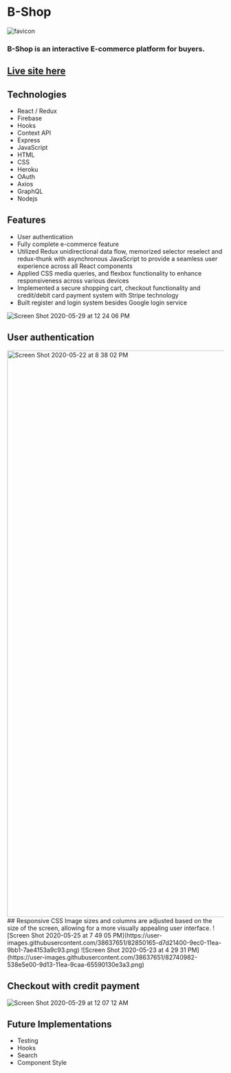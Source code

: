 
# B-Shop

![favicon](https://user-images.githubusercontent.com/38637651/83689605-f2894480-a5b4-11ea-82f5-bfd2ab2d0265.jpg)

### B-Shop is an interactive E-commerce platform for buyers. 

## [Live site here](https://bshops.herokuapp.com/)


## Technologies
* React / Redux
* Firebase
* Hooks
* Context API
* Express
* JavaScript
* HTML
* CSS
* Heroku
* OAuth
* Axios
* GraphQL
* Nodejs

## Features
* User authentication 
* Fully complete e-commerce feature
* Utilized Redux unidirectional data flow, memorized selector reselect and redux-thunk with asynchronous
JavaScript to provide a seamless user experience across all React components
* Applied CSS media queries, and flexbox functionality to enhance responsiveness across various devices
* Implemented a secure shopping cart, checkout functionality and credit/debit card payment system with
Stripe technology
* Built register and login system besides Google login service

![Screen Shot 2020-05-29 at 12 24 06 PM](https://user-images.githubusercontent.com/38637651/83287595-8f0fa900-a1a7-11ea-97bb-bcbc27630e5f.png)


## User authentication  
<img width="1319" alt="Screen Shot 2020-05-22 at 8 38 02 PM" src="https://user-images.githubusercontent.com/38637651/82719002-318dd080-9c6c-11ea-9246-8223b6714570.png">
## Responsive CSS 
Image sizes and columns are adjusted based on the size of the screen, allowing for a more visually appealing user interface.
![Screen Shot 2020-05-25 at 7 49 05 PM](https://user-images.githubusercontent.com/38637651/82850165-d7d21400-9ec0-11ea-9bb1-7ae4153a9c93.png)
![Screen Shot 2020-05-23 at 4 29 31 PM](https://user-images.githubusercontent.com/38637651/82740982-538e5e00-9d13-11ea-9caa-65590130e3a3.png)

## Checkout with credit payment
![Screen Shot 2020-05-29 at 12 07 12 AM](https://user-images.githubusercontent.com/38637651/83223793-6fde3080-a141-11ea-95fa-9753f3f977d9.png)

## Future Implementations
* Testing
* Hooks
* Search
* Component Style




















